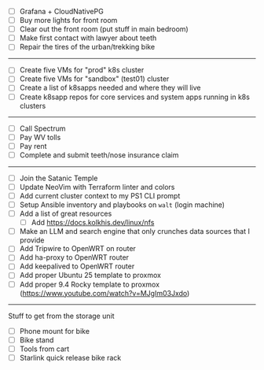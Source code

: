 - [ ] Grafana + CloudNativePG
- [ ] Buy more lights for front room
- [ ] Clear out the front room (put stuff in main bedroom)
- [ ] Make first contact with lawyer about teeth
- [ ] Repair the tires of the urban/trekking bike

----

- [ ] Create five VMs for "prod" k8s cluster
- [ ] Create five VMs for "sandbox" (test01) cluster
- [ ] Create a list of k8sapps needed and where they will live
- [ ] Create k8sapp repos for core services and system apps running in k8s clusters

----

- [ ] Call Spectrum
- [ ] Pay WV tolls
- [ ] Pay rent
- [ ] Complete and submit teeth/nose insurance claim

----

- [ ] Join the Satanic Temple
- [ ] Update NeoVim with Terraform linter and colors
- [ ] Add current cluster context to my PS1 CLI prompt
- [ ] Setup Ansible inventory and playbooks on `walt` (login machine)
- [ ] Add a list of great resources
  - [ ] Add https://docs.kolkhis.dev/linux/nfs
- [ ] Make an LLM and search engine that only crunches data sources that I provide
- [ ] Add Tripwire to OpenWRT on router
- [ ] Add ha-proxy to OpenWRT router
- [ ] Add keepalived to OpenWRT router
- [ ] Add proper Ubuntu 25 template to proxmox
- [ ] Add proper 9.4 Rocky template to proxmox (https://www.youtube.com/watch?v=MJgIm03Jxdo)

----

Stuff to get from the storage unit

- [ ] Phone mount for bike
- [ ] Bike stand
- [ ] Tools from cart
- [ ] Starlink quick release bike rack
